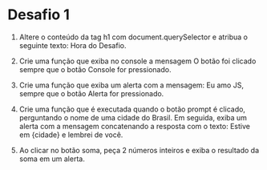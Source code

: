 # Desafio 1

1. Altere o conteúdo da tag h1 com document.querySelector e atribua o seguinte texto: Hora do Desafio.

2. Crie uma função que exiba no console a mensagem O botão foi clicado sempre que o botão Console for pressionado.

3. Crie uma função que exiba um alerta com a mensagem: Eu amo JS, sempre que o botão Alerta for pressionado.

4. Crie uma função que é executada quando o botão prompt é clicado, perguntando o nome de uma cidade do Brasil. Em seguida, exiba um alerta com a mensagem concatenando a resposta com o texto: Estive em {cidade} e lembrei de você.

5. Ao clicar no botão soma, peça 2 números inteiros e exiba o resultado da soma em um alerta.

